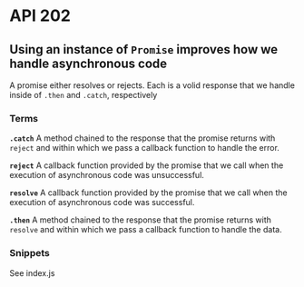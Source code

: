 # API 202
## Using an instance of `Promise` improves how we handle asynchronous code

A promise either resolves or rejects. Each is a volid response that we handle inside of `.then` and `.catch`, respectively 

### Terms 
**`.catch`** 
A method chained to the response that the promise returns with `reject` and within which we pass a callback function to handle the error. 

**`reject`**
A callback function provided by the promise that we call when the execution of asynchronous code was unsuccessful.

**`resolve`**
A callback function provided by the promise that we call when the execution of asynchronous code was successful.

**`.then`**
A method chained to the response that the promise returns with `resolve` and within which we pass a callback function to handle the data. 

### Snippets 
See index.js 